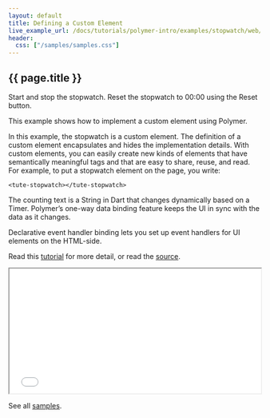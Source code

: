 ```yaml
---
layout: default
title: Defining a Custom Element
live_example_url: /docs/tutorials/polymer-intro/examples/stopwatch/web/index.html
header:
  css: ["/samples/samples.css"]
---
```


## {{ page.title }}

Start and stop the stopwatch. Reset the stopwatch to 00:00 using the Reset
button.

This example shows how to implement a custom element using Polymer.

In this example, the stopwatch is a custom element. The definition of a custom
element encapsulates and hides the implementation details. With custom
elements, you can easily create new kinds of elements that have semantically
meaningful tags and that are easy to share, reuse, and read. For example, to
put a stopwatch element on the page, you write:

`<tute-stopwatch></tute-stopwatch>`

The counting text is a String in Dart that changes dynamically based on a
Timer. Polymer’s one-way data binding feature keeps the UI in sync with the
data as it changes.

Declarative event handler binding lets you set up event handlers for UI
elements on the HTML-side.

Read this [tutorial](/docs/tutorials/polymer-intro) for
more detail, or read the
[source](https://github.com/dart-lang/dart-tutorials-samples/tree/master/stopwatch).


<iframe class="running-app-frame"
        style="height:250px;width:100%;"
        src="{{page.live_example_url}}">
</iframe>

See all [samples](/samples/).
